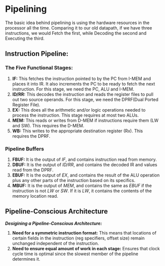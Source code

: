 # Pipelining

The basic idea behind pipelining is using the hardware resources in the processor all the time. Comparing it to our old datapath, if we have three instructions, we would Fetch the first, while Decoding the second and Executing the third.

## Instruction Pipeline:

### The Five Functional Stages:
1. **IF:** This fetches the instruction pointed to by the PC from I-MEM and places it into IR. It also increments the PC to be ready to fetch the next instruction. For this stage, we need the PC, ALU and I-MEM.
2. **ID/RR:** This decodes the instruction and reads the register files to pull out two source operands. For this stage, we need the DPRF(Dual Ported Register File).
3. **EX:** This does all the arithmetic and/or logic operations needed to process the instruction. This stage requires at most two ALUs.
4. **MEM:** This reads or writes from D-MEM if instructions require them (LW and SW). This requires the D-MEM.
5. **WB:** This writes to the appropriate destination register (Rx). This requires the DPRF.

### Pipeline Buffers
1. **FBUF:** It is the output of *IF*, and contains instruction read from memory.
2. **DBUF:** It is the output of *ID/RR*, and contains the decoded IR and values read from the DPRF.
3. **EBUF:** It is the output of *EX*, and contains the result of the ALU operation plus any other parts of the instruction based on its specifics.
4. **MBUF:** It is the output of *MEM*, and contains the same as *EBUF* if the instruction is not *LW* or *SW*. If it is *LW*, it contains the contents of the memory location read.


## Pipeline-Conscious Architecture

***Desigining a Pipeline-Conscious Architecture:***
1. **Need for a symmetric instruction format:** This means that locations of certain fields in the instruction (reg specifiers, offset size) remain unchanged independent of the instruction.
2. **Need to ensure equal amount of work in each stage:** Ensures that clock cycle time is optimal since the slowest member of the pipeline determines it.

